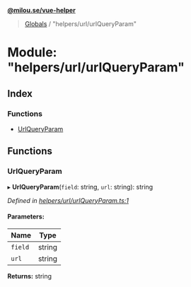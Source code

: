 **[@milou.se/vue-helper](../README.md)**

> [Globals](../globals.md) / "helpers/url/urlQueryParam"

# Module: "helpers/url/urlQueryParam"

## Index

### Functions

* [UrlQueryParam](_helpers_url_urlqueryparam_.md#urlqueryparam)

## Functions

### UrlQueryParam

▸ **UrlQueryParam**(`field`: string, `url`: string): string

*Defined in [helpers/url/urlQueryParam.ts:1](https://github.com/milou-se/milou-vue-helper/blob/67af96b/src/helpers/url/urlQueryParam.ts#L1)*

#### Parameters:

Name | Type |
------ | ------ |
`field` | string |
`url` | string |

**Returns:** string
